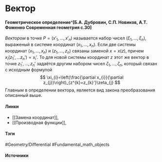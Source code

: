 # Вектор
#### Геометрическое определение^[Б.А. Дубровин, С.П. Новиков, А.Т. Фоменко Современная геометрия с.30]
*Вектором* в точке $P=(x'_{1},\dots,x'_{n})$ называется набор чисел $(\xi_{1},\dots,\xi_{n})$, выраженый в системе координат $(x_{1},\dots,x_{n})$. Если две системы координат $(x_{1},\dots,x_{n})$ и $(z_{1},\dots,z_{n})$ связаны заменой $x=x(z)$, причем $x_{i}(z_{1}',\dots z_{n}')=x_{i}'$. То для новой системы координат $z$ этот же вектор в точке $z_{1}',\dots,z_{n}'$ задаётся другим набором чисел $\zeta_{1},\dots,\zeta_{n}$, который связан с исходным формулой 
$$
\xi_{i}=\left(\frac{\partial x_{i}}{\partial z_{j}}\right)_{z^{k}=z_{k}'}\zeta_{j}
$$
Главным в определении вектора, является вид закона преобразования описанный выше.
#### Линки
- [[Замена координат]],
- [[Производная функции]],
#### Тэги
 #Geometry/Differential 
 #Fundamental_math_objects 
#### Источники